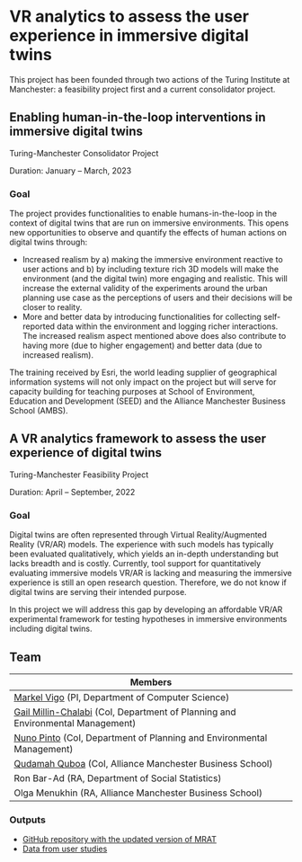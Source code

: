 # VR analytics to assess the user experience in immersive digital twins
This project has been founded through two actions of the Turing Institute at Manchester: a feasibility project first and a current consolidator project. 

## Enabling human-in-the-loop interventions in immersive digital twins
Turing-Manchester Consolidator Project

Duration: January – March, 2023

### Goal
The project provides functionalities to enable humans-in-the-loop in the context of digital twins that are run on immersive environments. This opens new opportunities to observe and quantify the effects of human actions on digital twins through:

- Increased realism by a) making the immersive environment reactive to user actions and b) by including texture rich 3D models will make the environment (and the digital twin) more engaging and realistic. This will increase the external validity of the experiments around the urban planning use case as the perceptions of users and their decisions will be closer to reality.
- More and better data by introducing functionalities for collecting self-reported data within the environment and logging richer interactions. The increased realism aspect mentioned above does also contribute to having more (due to higher engagement) and better data (due to increased realism).

The training received by Esri, the world leading supplier of geographical information systems will not only impact on the project but will serve for capacity building for teaching purposes at School of Environment, Education and Development (SEED) and the Alliance Manchester Business School (AMBS).

## A VR analytics framework to assess the user experience of digital twins
Turing-Manchester Feasibility Project

Duration: April – September, 2022

### Goal
Digital twins are often represented through Virtual Reality/Augmented Reality (VR/AR) models. The experience with such models has typically been evaluated qualitatively, which yields an in-depth understanding but lacks breadth and is costly. Currently, tool support for quantitatively evaluating immersive models VR/AR is lacking and measuring the immersive experience is still an open research question. Therefore, we do not know if digital twins are serving their intended purpose.  

In this project we will address this gap by developing an affordable VR/AR experimental framework for testing hypotheses in immersive environments including digital twins.  

## Team

| Members|
|---|
| [Markel Vigo](https://www.research.manchester.ac.uk/portal/en/researchers/markel-vigo(8090d0ba-4cad-4d6d-a995-60faec0b6413).html) (PI, Department of Computer Science) |
| [Gail Millin-Chalabi](https://www.research.manchester.ac.uk/portal/en/researchers/gail-millinchalabi(998a0f13-038e-4a20-b726-9c78c72c332d)/projects.html) (CoI, Department of Planning and Environmental Management) | 
| [Nuno Pinto](https://www.research.manchester.ac.uk/portal/nuno.pinto.html) (CoI, Department of Planning and Environmental Management) |
| [Qudamah Quboa](https://www.research.manchester.ac.uk/portal/qudamah.quboa.html) (CoI, Alliance Manchester Business School) | 
| Ron Bar-Ad (RA, Department of Social Statistics) |
| Olga Menukhin (RA, Alliance Manchester Business School) |

### Outputs
* [GitHub repository with the updated version of MRAT](https://github.com/VR-analytics/mrat-reloaded)
* [Data from user studies](https://figshare.manchester.ac.uk/account/home#/projects/151566)
